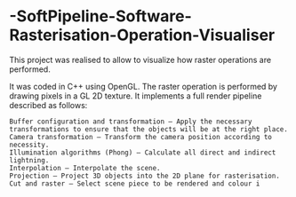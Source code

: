 # -SoftPipeline-Software-Rasterisation-Operation-Visualiser
This project was realised to allow to visualize how raster operations are performed.

It was coded in C++ using OpenGL. The raster operation is performed by drawing pixels in a GL 2D texture. It implements a full render pipeline described as follows:

    Buffer configuration and transformation – Apply the necessary transformations to ensure that the objects will be at the right place.
    Camera transformation – Transform the camera position according to necessity.
    Illumination algorithms (Phong) – Calculate all direct and indirect lightning.
    Interpolation – Interpolate the scene.
    Projection – Project 3D objects into the 2D plane for rasterisation.
    Cut and raster – Select scene piece to be rendered and colour i
